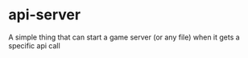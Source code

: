 # api-server
A simple thing that can start a game server (or any file) when it gets a specific api call
